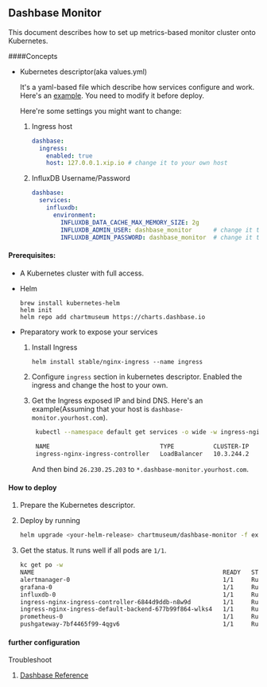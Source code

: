 ## Dashbase Monitor
This document describes how to set up metrics-based monitor cluster onto Kubernetes.

####Concepts
* Kubernetes descriptor(aka values.yml)

    It's a yaml-based file which describe how services configure and work. Here's an [example](example-values.yaml).
    You need to modify it before deploy.
    
    Here're some settings you might want to change:
    1. Ingress host
        ```yaml
        dashbase:
          ingress:
            enabled: true
            host: 127.0.0.1.xip.io # change it to your own host
        ```
    2. InfluxDB Username/Password
        ```yaml
        dashbase:
          services:
            influxdb:
              environment:
                INFLUXDB_DATA_CACHE_MAX_MEMORY_SIZE: 2g
                INFLUXDB_ADMIN_USER: dashbase_monitor      # change it to your username
                INFLUXDB_ADMIN_PASSWORD: dashbase_monitor  # change it to your password
        ```

#### Prerequisites:
* A Kubernetes cluster with full access.
* Helm

    ```
    brew install kubernetes-helm
    helm init
    helm repo add chartmuseum https://charts.dashbase.io
    ```

* Preparatory work to expose your services
    1. Install Ingress

        ```helm install stable/nginx-ingress --name ingress```
    2. Configure `ingress` section in kubernetes descriptor. Enabled the ingress and change the host to your own.
    
    3. Get the Ingress exposed IP and bind DNS. Here's an example(Assuming that your host is `dashbase-monitor.yourhost.com`).
       ```bash
        kubectl --namespace default get services -o wide -w ingress-nginx-ingress-controller
        
        NAME                               TYPE           CLUSTER-IP   EXTERNAL-IP     PORT(S)                      AGE   SELECTOR
        ingress-nginx-ingress-controller   LoadBalancer   10.3.244.2   26.230.25.203   80:30402/TCP,443:31551/TCP   25m   app=nginx-ingress,component=controller,release=ingress
       ```
       And then bind `26.230.25.203` to `*.dashbase-monitor.yourhost.com`.
       


#### How to deploy
1. Prepare the Kubernetes descriptor.

2. Deploy by running

    ```bash
    helm upgrade <your-helm-release> chartmuseum/dashbase-monitor -f example-values.yaml -i
    ```
3. Get the status. It runs well if all pods are `1/1`.
   ```bash
   kc get po -w
   NAME                                                     READY   STATUS    RESTARTS   AGE
   alertmanager-0                                           1/1     Running   0          38m
   grafana-0                                                1/1     Running   0          38m
   influxdb-0                                               1/1     Running   0          38m
   ingress-nginx-ingress-controller-6844d9ddb-n8w9d         1/1     Running   0          32m
   ingress-nginx-ingress-default-backend-677b99f864-wlks4   1/1     Running   0          32m
   prometheus-0                                             1/1     Running   0          38m
   pushgateway-7bf4465f99-4qgv6                             1/1     Running   0          38m
   ```
#### further configuration



Troubleshoot
1. [Dashbase Reference](https://dashbase.atlassian.net/wiki/spaces/DK/pages/192970771/Known+Issues+and+Solutions)